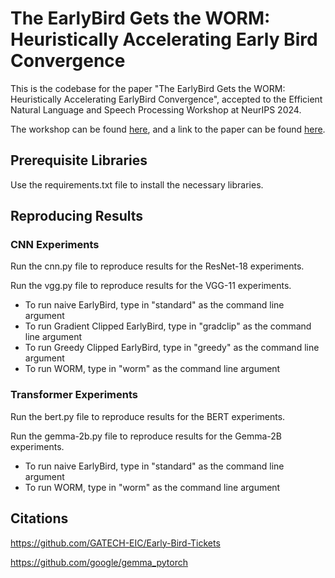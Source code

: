 # The EarlyBird Gets the WORM: Heuristically Accelerating Early Bird Convergence
This is the codebase for the paper "The EarlyBird Gets the WORM: Heuristically Accelerating EarlyBird Convergence", accepted to the Efficient Natural Language and Speech Processing Workshop at NeurIPS 2024.

The workshop can be found [here](https://neurips2024-enlsp.github.io/), and a link to the paper can be found [here](https://arxiv.org/abs/2406.11872).

## Prerequisite Libraries
Use the requirements.txt file to install the necessary libraries.

## Reproducing Results

### CNN Experiments
Run the cnn.py file to reproduce results for the ResNet-18 experiments.

Run the vgg.py file to reproduce results for the VGG-11 experiments.

- To run naive EarlyBird, type in "standard" as the command line argument
- To run Gradient Clipped EarlyBird, type in "gradclip" as the command line argument
- To run Greedy Clipped EarlyBird, type in "greedy" as the command line argument
- To run WORM, type in "worm" as the command line argument

### Transformer Experiments
Run the bert.py file to reproduce results for the BERT experiments.

Run the gemma-2b.py file to reproduce results for the Gemma-2B experiments.

- To run naive EarlyBird, type in "standard" as the command line argument
- To run WORM, type in "worm" as the command line argument


## Citations
https://github.com/GATECH-EIC/Early-Bird-Tickets

https://github.com/google/gemma_pytorch
